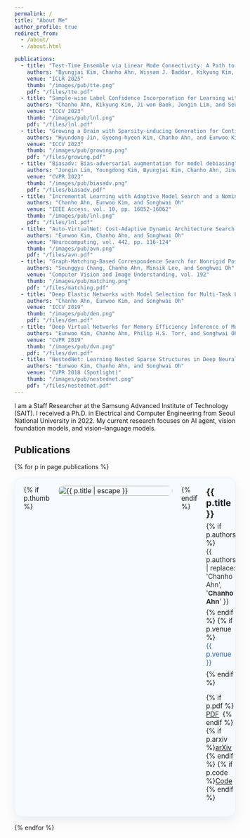 ```yaml
---
permalink: /
title: "About Me"
author_profile: true
redirect_from: 
  - /about/
  - /about.html

publications:
  - title: "Test-Time Ensemble via Linear Mode Connectivity: A Path to Better Adaptation"
    authors: "Byungjai Kim, Chanho Ahn, Wissam J. Baddar, Kikyung Kim, Huijin Lee, Saehyun Ahn, Seungju Han, Sungjoo Suh, and Eunho Yang"
    venue: "ICLR 2025"
    thumb: "/images/pub/tte.png"
    pdf: "/files/tte.pdf"
  - title: "Sample-wise Label Confidence Incorporation for Learning with Noisy Labels"
    authors: "Chanho Ahn, Kikyung Kim, Ji-won Baek, Jongin Lim, and Seungju Han"
    venue: "ICCV 2023"
    thumb: "/images/pub/lnl.png"
    pdf: "/files/lnl.pdf"
  - title: "Growing a Brain with Sparsity-inducing Generation for Continual Learning"
    authors: "Hyundong Jin, Gyeong-hyeon Kim, Chanho Ahn, and Eunwoo Kim"
    venue: "ICCV 2023"
    thumb: "/images/pub/growing.png"
    pdf: "/files/growing.pdf"
  - title: "Biasadv: Bias-adversarial augmentation for model debiasing"
    authors: "Jongin Lim, Youngdong Kim, Byungjai Kim, Chanho Ahn, Jinwoo Shin, Eunho Yang, and Seungju Han"
    venue: "CVPR 2023"
    thumb: "/images/pub/biasadv.png"
    pdf: "/files/biasadv.pdf"
  - title: "Incremental Learning with Adaptive Model Search and a Nominal Loss Model"
    authors: "Chanho Ahn, Eunwoo Kim, and Songhwai Oh"
    venue: "IEEE Access, vol. 10, pp. 16052-16062"
    thumb: "/images/pub/lnl.png"
    pdf: "/files/lnl.pdf"
  - title: "Auto-VirtualNet: Cost-Adaptive Dynamic Architecture Search for Multi-task Learning"
    authors: "Eunwoo Kim, Chanho Ahn, and Songhwai Oh"
    venue: "Neurocomputing, vol. 442, pp. 116-124"
    thumb: "/images/pub/avn.png"
    pdf: "/files/avn.pdf"
  - title: "Graph-Matching-Based Correspondence Search for Nonrigid Point Cloud Registration"
    authors: "Seunggyu Chang, Chanho Ahn, Minsik Lee, and Songhwai Oh"
    venue: "Computer Vision and Image Understanding, vol. 192"
    thumb: "/images/pub/matching.png"
    pdf: "/files/matching.pdf"
  - title: "Deep Elastic Networks with Model Selection for Multi-Task Learning"
    authors: "Chanho Ahn, Eunwoo Kim, and Songhwai Oh"
    venue: "ICCV 2019"
    thumb: "/images/pub/den.png"
    pdf: "/files/den.pdf"
  - title: "Deep Virtual Networks for Memory Efficiency Inference of Multiple Tasks"
    authors: "Eunwoo Kim, Chanho Ahn, Philip H.S. Torr, and Songhwai Oh"
    venue: "CVPR 2019"
    thumb: "/images/pub/dvn.png"
    pdf: "/files/dvn.pdf"
  - title: "NestedNet: Learning Nested Sparse Structures in Deep Neural Networks"
    authors: "Eunwoo Kim, Chanho Ahn, and Songhwai Oh"
    venue: "CVPR 2018 (Spotlight)"
    thumb: "/images/pub/nestednet.png"
    pdf: "/files/nestednet.pdf"
---
```

<style>
.pub-card{
  display:flex; gap:1.25rem; align-items:flex-start;
  padding:1.1rem 1.25rem; background:#f6fbff;
  border:1px solid #e7f1ff; border-radius:18px;
  box-shadow:0 10px 24px rgba(30,60,90,.08); margin:1rem 0; font-size: 0.95rem;
}
.pub-card__img{ flex:0 0 260px; }
.pub-card__img img{ width:100%; height:auto; border-radius:14px; }
.pub-title{ margin:.1rem 0 .4rem; font-size:1.25rem; line-height:1.25; }
.pub-authors{ opacity:.9; margin-bottom:.35rem; }
.pub-venue{ color:#2761c0; margin-bottom:.5rem; }
.pub-links a{ display:inline-block; margin-right:.5rem; }
@media (max-width: 900px){
  .pub-card{ flex-direction:column; }
  .pub-card__img{ flex:0 0 auto; }
}
</style>

I am a Staff Researcher at the Samsung Advanced Institute of Technology (SAIT). I received a Ph.D. in Electrical and Computer Engineering from Seoul National University in 2022. My current research focuses on AI agent, vision foundation models, and vision–language models.

<h2 id="publications">Publications</h2>
{% for p in page.publications %}
  <div class="pub-card">
    {% if p.thumb %}
    <div class="pub-card__img">
      <img src="{{ p.thumb }}" alt="{{ p.title | escape }}">
    </div>
    {% endif %}
    <div class="pub-card__body">
      <h3 class="pub-title">{{ p.title }}</h3>
      {% if p.authors %}<div class="pub-authors">{{ p.authors | replace: 'Chanho Ahn', '<strong>Chanho Ahn</strong>' }}</div>{% endif %}
      {% if p.venue %}<div class="pub-venue">{{ p.venue }}</div>{% endif %}
      <p class="pub-links">
        {% if p.pdf %}<a class="btn btn--primary" href="{{ p.pdf }}">PDF</a>{% endif %}
        {% if p.arxiv %}<a class="btn" href="{{ p.arxiv }}">arXiv</a>{% endif %}
        {% if p.code %}<a class="btn" href="{{ p.code }}">Code</a>{% endif %}
      </p>
    </div>
  </div>
{% endfor %}
